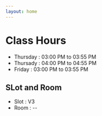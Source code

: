 ```yaml
---
layout: home
---
```

# Class Hours
- Thursday : 03:00 PM to 03:55 PM
- Thursady : 04:00 PM to 04:55 PM
- Friday   : 03:00 PM to 03:55 PM

## SLot and Room
- Slot : V3
- Room : --
